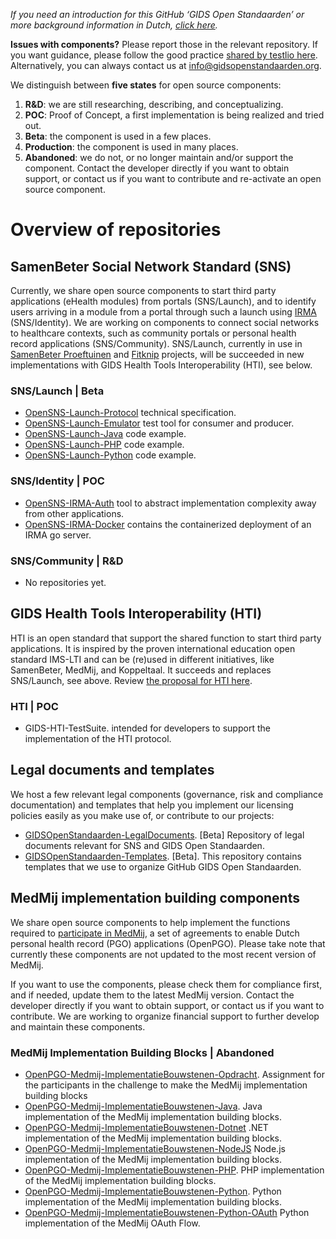 *If you need an introduction for this GitHub ‘GIDS Open Standaarden’ or more background information in Dutch, [click here](https://github.com/GIDSOpenStandaarden/Introduction).*

**Issues with components?** Please report those in the relevant repository. If you want guidance, please follow the good practice [shared by testlio here](https://testlio.com/blog/the-ideal-bug-report/). Alternatively, you can always contact us at info@gidsopenstandaarden.org. 

We distinguish between **five states** for open source components:

1. **R&D**: we are still researching, describing, and conceptualizing.
2. **POC**: Proof of Concept, a first implementation is being realized and tried out.
3. **Beta**: the component is used in a few places.
4. **Production**: the component is used in many places.
5. **Abandoned**: we do not, or no longer maintain and/or support the component. Contact the developer directly if you want to obtain support, or contact us if you want to contribute and re-activate an open source component.  


# Overview of repositories

## SamenBeter Social Network Standard (SNS)
Currently, we share open source components to start third party applications (eHealth modules) from portals (SNS/Launch), and to identify users arriving in a module from a portal through such a launch using [IRMA](https://github.com/privacybydesign) (SNS/Identity). We are working on components to connect social networks to healthcare contexts, such as community portals or personal health record applications (SNS/Community). SNS/Launch, currently in use in [SamenBeter Proeftuinen](https://www.samenbeter.org/proeftuinen) and [Fitknip](https://www.samenbeter.org/fitknip) projects, will be succeeded in new implementations with GIDS Health Tools Interoperability (HTI), see below.

### SNS/Launch | Beta

- [OpenSNS-Launch-Protocol](https://github.com/GIDSOpenStandaarden/OpenSNS-Launch-Protocol) technical specification.
- [OpenSNS-Launch-Emulator](https://github.com/GIDSOpenStandaarden/OpenSNS-Launch-Emulator) test tool for consumer and producer.
- [OpenSNS-Launch-Java](https://github.com/GIDSOpenStandaarden/OpenSNS-Launch-Java) code example.
- [OpenSNS-Launch-PHP](https://github.com/GIDSOpenStandaarden/OpenSNS-Launch-PHP) code example.
- [OpenSNS-Launch-Python](https://github.com/GIDSOpenStandaarden/OpenSNS-Launch-Python) code example.

### SNS/Identity | POC

- [OpenSNS-IRMA-Auth](https://github.com/GIDSOpenStandaarden/OpenSNS-IRMA-Auth) tool to abstract implementation complexity away from other applications.
- [OpenSNS-IRMA-Docker](https://github.com/GIDSOpenStandaarden/OpenSNS-IRMA-Docker) contains the containerized deployment of an IRMA go server.

### SNS/Community | R&D

- No repositories yet.
 
## GIDS Health Tools Interoperability (HTI)
HTI is an open standard that support the shared function to start third party applications. It is inspired by the proven international education open standard IMS-LTI and can be (re)used in different initiatives, like SamenBeter, MedMij, and Koppeltaal. It succeeds and replaces SNS/Launch, see above. Review [the proposal for HTI here](https://drive.google.com/open?id=1A89P3aHsSudeE2Iz2c3IVl30l9_USWrKb1SqYneJWKw).

### HTI | POC
- GIDS-HTI-TestSuite. intended for developers to support the implementation of the HTI protocol.
 
## Legal documents and templates
We host a few relevant legal components (governance, risk and compliance documentation) and templates that help you implement our licensing policies easily as you make use of, or contribute to our projects:

- [GIDSOpenStandaarden-LegalDocuments](https://github.com/GIDSOpenStandaarden/GIDSOpenStandaarden-LegalDocuments). [Beta] Repository of legal documents relevant for SNS and GIDS Open Standaarden.
- [GIDSOpenStandaarden-Templates](https://github.com/GIDSOpenStandaarden/GIDSOpenStandaarden-Templates). [Beta]. This repository contains templates that we use to organize GitHub GIDS Open Standaarden.
 
## MedMij implementation building components
We share open source components to help implement the functions required to [participate in MedMij](https://www.medmij.nl/open-source-bouwstenen/), a set of agreements to enable Dutch personal health record (PGO) applications (OpenPGO). Please take note that currently these components are not updated to the most recent version of MedMij.

If you want to use the components, please check them for compliance first, and if needed, update them to the latest MedMij version. Contact the developer directly if you want to obtain support, or contact us if you want to contribute. We are working to organize financial support to further develop and maintain these components.

### MedMij Implementation Building Blocks | Abandoned
- [OpenPGO-Medmij-ImplementatieBouwstenen-Opdracht](https://github.com/GIDSOpenStandaarden/OpenPGO-Medmij-ImplementatieBouwstenen-Opdracht). Assignment for the participants in the challenge to make the MedMij implementation building blocks
- [OpenPGO-Medmij-ImplementatieBouwstenen-Java](https://github.com/GIDSOpenStandaarden/OpenPGO-Medmij-ImplementatieBouwstenen-Java). Java implementation of the MedMij implementation building blocks.
- [OpenPGO-Medmij-ImplementatieBouwstenen-Dotnet](https://github.com/GIDSOpenStandaarden/OpenPGO-Medmij-ImplementatieBouwstenen-Dotnet) .NET implementation of the MedMij implementation building blocks.
- [OpenPGO-Medmij-ImplementatieBouwstenen-NodeJS](https://github.com/GIDSOpenStandaarden/OpenPGO-Medmij-ImplementatieBouwstenen-NodeJS) Node.js implementation of the MedMij implementation building blocks.
- [OpenPGO-Medmij-ImplementatieBouwstenen-PHP](https://github.com/GIDSOpenStandaarden/OpenPGO-Medmij-ImplementatieBouwstenen-PHP). PHP implementation of the MedMij implementation building blocks.
- [OpenPGO-Medmij-ImplementatieBouwstenen-Python](https://github.com/GIDSOpenStandaarden/OpenPGO-Medmij-ImplementatieBouwstenen-Python). Python implementation of the MedMij implementation building blocks.
- [OpenPGO-Medmij-ImplementatieBouwstenen-Python-OAuth](https://github.com/GIDSOpenStandaarden/OpenPGO-Medmij-ImplementatieBouwstenen-Python-OAuth) Python implementation of the MedMij OAuth Flow.
